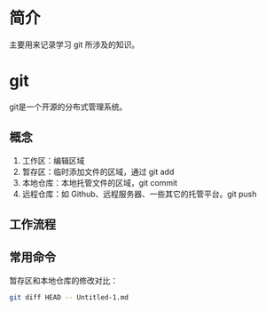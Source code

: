 # 简介
主要用来记录学习 git 所涉及的知识。

# git
git是一个开源的分布式管理系统。

## 概念
1. 工作区：编辑区域
2. 暂存区：临时添加文件的区域，通过 git add
3. 本地仓库：本地托管文件的区域，git commit
4. 远程仓库：如 Github、远程服务器、一些其它的托管平台。git push




## 工作流程 


## 常用命令
暂存区和本地仓库的修改对比：
   ```bash
   git diff HEAD -- Untitled-1.md
   ```